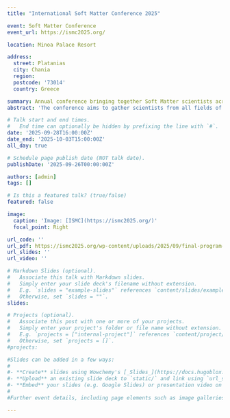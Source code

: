 ```yaml
---
title: "International Soft Matter Conference 2025"

event: Soft Matter Conference
event_url: https://ismc2025.org/

location: Minoa Palace Resort

address:
  street: Platanias 
  city: Chania
  region: 
  postcode: '73014'
  country: Greece

summary: Annual conference bringing together Soft Matter scientists across Physics, Chemistry, Biology, and Engineering for plenary talks, keynotes, contributed sessions, and discussions.  
abstract: 'The conference aims to gather scientists from all fields of Soft Matter and expertise in Physics, Chemistry, Biology and Engineering. Sessions will include of Plenary and Keynote presentations as well as contributed talks and poster and discussion sessions.'

# Talk start and end times.
#   End time can optionally be hidden by prefixing the line with `#`.
date: '2025-09-28T16:00:00Z'
date_end: '2025-10-03T15:00:00Z'
all_day: true

# Schedule page publish date (NOT talk date).
publishDate: '2025-09-26T00:00:00Z'

authors: [admin]
tags: []

# Is this a featured talk? (true/false)
featured: false

image:
  caption: 'Image: [ISMC](https://ismc2025.org/)'
  focal_point: Right

url_code: ''
url_pdf: https://ismc2025.org/wp-content/uploads/2025/09/final-program-ISMC-26-9a.pdf
url_slides: ''
url_video: ''

# Markdown Slides (optional).
#   Associate this talk with Markdown slides.
#   Simply enter your slide deck's filename without extension.
#   E.g. `slides = "example-slides"` references `content/slides/example-slides.md`.
#   Otherwise, set `slides = ""`.
slides:

# Projects (optional).
#   Associate this post with one or more of your projects.
#   Simply enter your project's folder or file name without extension.
#   E.g. `projects = ["internal-project"]` references `content/project/deep-learning/index.md`.
#   Otherwise, set `projects = []`.
#projects:

#Slides can be added in a few ways:
#
#- **Create** slides using Wowchemy's [_Slides_](https://docs.hugoblox.com/managing-content/#create-slides) feature and link using `slides` parameter in the front matter of the talk file
#- **Upload** an existing slide deck to `static/` and link using `url_slides` parameter in the front matter of the talk file
#- **Embed** your slides (e.g. Google Slides) or presentation video on this page using [shortcodes](https://docs.hugoblox.com/writing-markdown-latex/).
#
#Further event details, including page elements such as image galleries, can be added to the body of this page.

---
```


